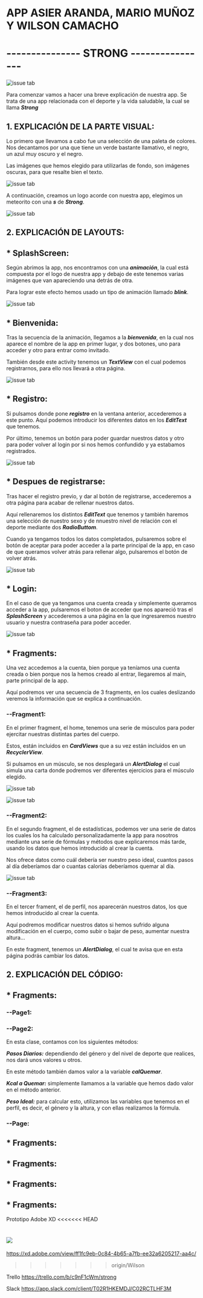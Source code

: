 # **APP ASIER ARANDA, MARIO MUÑOZ  Y WILSON CAMACHO**

# --------------- **STRONG** ----------------

![issue tab](img/1.png)

Para comenzar vamos a hacer una breve explicación de nuestra app.
Se trata de una app relacionada con el deporte y la vida saludable, la cual se llama ***Strong***

## **1. EXPLICACIÓN DE LA PARTE VISUAL:**

Lo primero que llevamos a cabo fue una selección de una paleta de colores. Nos decantamos por una que tiene un verde bastante llamativo,
el negro, un azul muy oscuro y el negro.

Las imágenes que hemos elegido para utilizarlas de fondo, son imágenes oscuras, para que resalte bien el texto.

![issue tab](img/1.png)

A continuación, creamos un logo acorde con nuestra app, elegimos un meteorito con una ***s*** de ***Strong***.

![issue tab](img/1.png)

## **2. EXPLICACIÓN DE LAYOUTS:**

## * SplashScreen:

Según abrimos la app, nos encontramos con una ***animación***, la cual está compuesta por el logo de nuestra app y debajo de este
tenemos varias imágenes que van apareciendo una detrás de otra.

Para lograr este efecto hemos usado un tipo de animación llamado ***blink***.

![issue tab](img/1.png)

## * Bienvenida:

Tras la secuencia de la animación, llegamos a la ***bienvenida***, en la cual nos aparece el nombre de la app en primer lugar, y dos botones, uno para acceder y otro para entrar como invitado.

También desde este activity tenemos un ***TextView*** con el cual podemos registrarnos, para ello nos llevará a otra página.

![issue tab](img/1.png)

## * Registro:

Si pulsamos donde pone ***registro*** en la ventana anterior, accederemos a este punto. Aquí podemos introducir los diferentes datos
en los ***EditText*** que tenemos.

Por último, tenemos un botón para poder guardar nuestros datos y otro para poder volver al login por si nos hemos confundido y ya estabamos registrados.

![issue tab](img/1.png)

## * Despues de registrarse:

Tras hacer el registro previo, y dar al botón de registrarse, accederemos a otra página para acabar de rellenar nuestros datos.

Aquí rellenaremos los distintos ***EditText*** que tenemos y también haremos una selección de nuestro sexo y de nnuestro nivel de relación con el deporte
mediante dos ***RadioButtom***.

Cuando ya tengamos todos los datos completados, pulsaremos sobre el botón de aceptar para poder acceder a la parte principal de la app,
en caso de que queramos volver atrás para rellenar algo, pulsaremos el botón de volver atrás.

![issue tab](img/1.png)

## * Login:

En el caso de que ya tengamos una cuenta creada y simplemente queramos acceder a la app, pulsaremos el boton de acceder que nos apareció
tras el ***SplashScreen*** y accederemos a una página en la que ingresaremos nuestro usuario y nuestra contraseña para poder acceder.

![issue tab](img/1.png)

## * Fragments:

Una vez accedemos a la cuenta, bien porque ya teníamos una cuenta creada o bien porque nos la hemos creado al entrar,
llegaremos al main, parte principal de la app.

Aquí podremos ver una secuencia de 3 fragments, en los cuales deslizando veremos la información que se explica a continuación.

### **--Fragment1:**

En el primer fragment, el home, tenemos una serie de músculos para poder ejercitar nuestras distintas partes del cuerpo.

Estos, están incluidos en ***CardViews*** que a su vez están incluidos en un ***RecyclerView***.

Si pulsamos en un músculo, se nos desplegará un ***AlertDialog*** el cual simula una carta donde podremos ver diferentes ejercicios para el músculo elegido.

![issue tab](img/1.png)

![issue tab](img/1.png)

### **--Fragment2:**

En el segundo fragment, el de estadísticas, podemos ver una serie de datos los cuales los ha calculado personalizadamente la app
para nosotros mediante una serie de fórmulas y métodos que explicaremos más tarde, usando los datos que hemos introducido al crear la cuenta.

Nos ofrece datos como cuál debería ser nuestro peso ideal, cuantos pasos al día deberíamos dar o cuantas calorías deberíamos quemar al día.

![issue tab](img/1.png)

### **--Fragment3:**

En el tercer frament, el de perfil, nos aparecerán nuestros datos, los que hemos introducido al crear la cuenta.

Aquí podremos modificar nuestros datos si hemos sufrido alguna modificación en el cuerpo, como subir o bajar de peso, aumentar nuestra altura...

En este fragment, tenemos un ***AlertDialog***, el cual te avisa que en esta página podrás cambiar los datos.

## **2. EXPLICACIÓN DEL CÓDIGO:**

## * Fragments:

### **--Page1:**


### **--Page2:**

En esta clase, contamos con los siguientes métodos:

***Pasos Diarios:*** dependiendo del género y del nivel de deporte que realices, nos dará unos valores u otros.

En este método también damos valor a la variable ***calQuemar***.

***Kcal a Quemar:*** simplemente llamamos a la variable que hemos dado valor en el método anterior.

***Peso Ideal:*** para calcular esto, utilizamos las variables que tenemos en el perfil, es decir, el género y la altura, y con ellas realizamos la fórmula.

### **--Page:**

## * Fragments:


## * Fragments:


## * Fragments:


## * Fragments:






Prototipo Adobe XD
<<<<<<< HEAD

<a title="Strong" href="https://xd.adobe.com/view/ff1fc9eb-0c84-4b65-a7fb-ee32a6205217-aa4c/" alt="AdobeXD" /><img src="img/image.png"></a>
=======
https://xd.adobe.com/view/ff1fc9eb-0c84-4b65-a7fb-ee32a6205217-aa4c/
>>>>>>> origin/Wilson

Trello
https://trello.com/b/c9nF1cWm/strong

Slack
https://app.slack.com/client/T02R1HKEMDJ/C02RCTLHF3M
